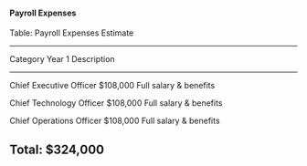 #### Payroll Expenses

Table: Payroll Expenses Estimate

----------------------------------------------------------------
Category                         Year 1 Description
-------------------------- ------------ ------------------------
Chief Executive Officer        $108,000 Full salary & benefits

Chief Technology Officer       $108,000 Full salary & benefits

Chief Operations Officer       $108,000 Full salary & benefits

Total:                         $324,000
----------------------------------------------------------------

